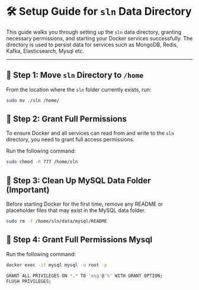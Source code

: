 # 🛠️ Setup Guide for `sln` Data Directory

This guide walks you through setting up the `sln` data directory, granting necessary permissions, and starting your Docker services successfully. The directory is used to persist data for services such as MongoDB, Redis, Kafka, Elasticsearch, Mysql etc.

---

## 📂 Step 1: Move `sln` Directory to `/home`

From the location where the `sln` folder currently exists, run:

```bash
sudo mv ./sln /home/
```

## 🔐 Step 2: Grant Full Permissions

To ensure Docker and all services can read from and write to the `sln` directory, you need to grant full access permissions.

Run the following command:

```bash
sudo chmod -R 777 /home/sln
```

## 🧹 Step 3: Clean Up MySQL Data Folder (Important)

Before starting Docker for the first time, remove any README or placeholder files that may exist in the MySQL data folder.
```bash
sudo rm -f /home/sln/data/mysql/README
```

## 🔐 Step 4: Grant Full Permissions Mysql
Run the following command:
```bash
docker exec -it mysql mysql -u root -p
```

```bash
GRANT ALL PRIVILEGES ON *.* TO 'esg'@'%' WITH GRANT OPTION;
FLUSH PRIVILEGES;
```
